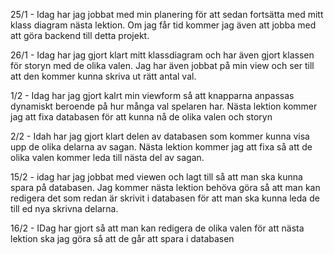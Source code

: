 25/1 - Idag har jag jobbat med min planering för att sedan fortsätta med mitt klass diagram nästa lektion. Om jag får tid kommer jag även att jobba med att göra backend till detta projekt.

26/1 - Idag har jag gjort klart mitt klassdiagram och har även gjort klassen för storyn med de olika valen. Jag har även jobbat på min view och ser till att den kommer kunna skriva ut rätt antal val. 

1/2 - Idag har jag gjort kalrt min viewform så att knapparna anpassas dynamiskt beroende på hur många val spelaren har. Nästa lektion kommer jag att fixa databasen för att kunna nå de olika valen och storyn

2/2 - Idah har jag gjort klart delen av databasen som kommer kunna visa upp de olika delarna av sagan. Nästa lektion kommer jag att fixa så att de olika valen kommer leda till nästa del av sagan.

15/2 - idag har jag jobbat med viewen och lagt till så att man ska kunna spara på databasen. Jag kommer nästa lektion behöva göra så att man kan redigera det som redan är skrivit i databasen för att man ska kunna leda de till ed nya skrivna delarna.

16/2 - IDag har gjort så att man kan redigera de olika valen för att nästa lektion ska jag göra så att de går att spara i databasen